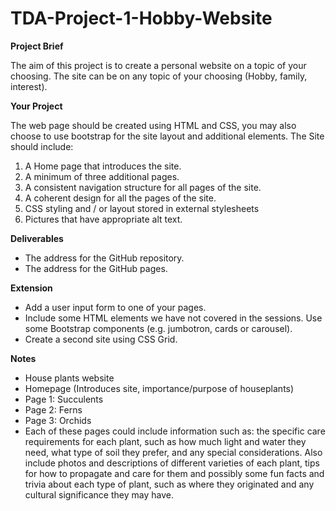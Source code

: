 # TDA-Project-1-Hobby-Website

**Project Brief**

The aim of this project is to create a personal website on a topic of your choosing. The site can be on any topic of your choosing (Hobby, family, interest).

**Your Project**

The web page should be created using HTML and CSS, you may also choose to use bootstrap for the site layout and additional elements. The Site should include:

1. A Home page that introduces the site.
2. A minimum of three additional pages.
3. A consistent navigation structure for all pages of the site.
4. A coherent design for all the pages of the site.
5. CSS styling and / or layout stored in external stylesheets
6. Pictures that have appropriate alt text.

**Deliverables**
- The address for the GitHub repository.
- The address for the GitHub pages.

**Extension**
- Add a user input form to one of your pages.
- Include some HTML elements we have not covered in the sessions. Use some Bootstrap components (e.g. jumbotron, cards or carousel).
- Create a second site using CSS Grid.

**Notes**

- House plants website
- Homepage (Introduces site, importance/purpose of houseplants)
- Page 1: Succulents
- Page 2: Ferns
- Page 3: Orchids
- Each of these pages could include information such as: the specific care requirements for each plant, such as how much light and water they need, what type of soil they prefer, and any special considerations. Also include photos and descriptions of different varieties of each plant, tips for how to propagate and care for them and possibly some fun facts and trivia about each type of plant, such as where they originated and any cultural significance they may have.
